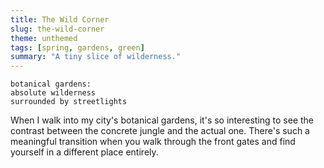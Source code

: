 ```yaml
---
title: The Wild Corner
slug: the-wild-corner
theme: unthemed
tags: [spring, gardens, green]
summary: "A tiny slice of wilderness."
---
```


```
botanical gardens:
absolute wilderness
surrounded by streetlights
```

When I walk into my city's botanical gardens, it's so interesting to see the contrast between the concrete jungle and the actual one.
There's such a meaningful transition when you walk through the front gates and find yourself in a different place entirely.
